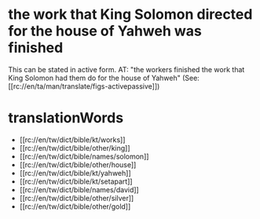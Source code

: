 # the work that King Solomon directed for the house of Yahweh was finished

This can be stated in active form. AT: "the workers finished the work that King Solomon had them do for the house of Yahweh" (See: [[rc://en/ta/man/translate/figs-activepassive]])

# translationWords

* [[rc://en/tw/dict/bible/kt/works]]
* [[rc://en/tw/dict/bible/other/king]]
* [[rc://en/tw/dict/bible/names/solomon]]
* [[rc://en/tw/dict/bible/other/house]]
* [[rc://en/tw/dict/bible/kt/yahweh]]
* [[rc://en/tw/dict/bible/kt/setapart]]
* [[rc://en/tw/dict/bible/names/david]]
* [[rc://en/tw/dict/bible/other/silver]]
* [[rc://en/tw/dict/bible/other/gold]]